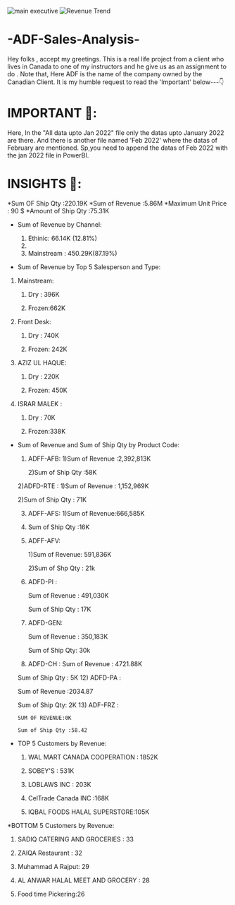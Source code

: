 ![main executive](https://github.com/user-attachments/assets/1e2927c5-3cb3-4f6b-95c3-60935f16c8bd)
![Revenue Trend](https://github.com/user-attachments/assets/6d406c06-98ab-4785-b706-6353205b7d74)


# -ADF-Sales-Analysis-
Hey folks , accept my greetings. This is a real life project from a client who lives in Canada to one of my instructors and he give us as an assignment to do . Note that, Here ADF is the name of the company owned by the Canadian Client. It is my humble request to read the 'Important' below---👇

# IMPORTANT 💾:
Here, In the "All data upto Jan 2022" file only the datas upto January 2022 are there. And there is another file named 'Feb 2022' where the datas of February are mentioned. Sp,you need to append the datas of
Feb 2022 with the jan 2022 file in PowerBI.

# INSIGHTS 💎:
 *Sum OF Ship Qty :220.19K
 *Sum of Revenue :5.86M
 *Maximum Unit Price : 90 $
 *Amount of Ship Qty :75.31K
 

* Sum of Revenue by Channel:
  1) Ethinic: 66.14K (12.81%)
  2) 
  3) Mainstream : 450.29K(87.19%)

* Sum of Revenue by Top 5 Salesperson and Type:
  
1) Mainstream:
   1) Dry : 396K
      
   3) Frozen:662K
    
2) Front Desk:
   
   1) Dry : 740K
      
   3) Frozen: 242K
    

4) AZIZ UL HAQUE:
   
   1) Dry :  220K
      
   3) Frozen: 450K

6) ISRAR MALEK :
   
   1) Dry : 70K
      
   3) Frozen:338K

* Sum of Revenue and Sum of Ship Qty by Product Code:
  1) ADFF-AFB:
     1)Sum of Revenue :2,392,813K
     
     2)Sum of Ship Qty :58K

  2)ADFD-RTE :
    1)Sum of Revenue : 1,152,969K
  
    2)Sum of Ship Qty : 71K
    
  3) ADFF-AFS:
    1)Sum of Revenue:666,585K
     
    2) Sum of Ship Qty :16K
       
  4) ADFF-AFV:
     
     1)Sum of Revenue: 591,836K
     
     2)Sum of Shp Qty : 21k
     
  6) ADFD-PI :
     
     Sum of Revenue : 491,030K
     
     Sum of Ship Qty : 17K
     
  8) ADFD-GEN:
     
     Sum of Revenue : 350,183K
     
     Sum of Ship Qty: 30k
     
  10) ADFD-CH :
    Sum of Revenue : 4721.88K

    Sum of Ship Qty : 5K
  12) ADFD-PA :
  
    Sum of Revenue :2034.87
  
    Sum of Ship Qty: 2K
  13) ADF-FRZ :
  
      SUM OF REVENUE:0K
  
      Sum of Ship Qty :58.42

* TOP 5 Customers by Revenue:
  
  1) WAL MART CANADA COOPERATION : 1852K
     
  2) SOBEY'S : 531K
     
  3) LOBLAWS INC : 203K
     
  4) CelTrade Canada INC :168K
     
  5) IQBAL FOODS HALAL SUPERSTORE:105K
          
 *BOTTOM 5 Customers by Revenue:
  1) SADIQ CATERING AND GROCERIES  : 33
     
  2) ZAIQA Restaurant : 32
     
  3) Muhammad A Rajput: 29
     
  5) AL ANWAR HALAL MEET AND GROCERY : 28
    
  6) Food time Pickering:26
  
